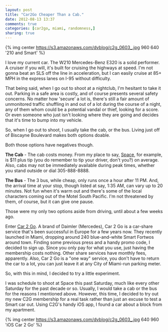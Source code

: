 ```yaml
---
layout: post
title: "Car2Go Cheaper Than a Cab."
date: 2012-08-13 13:37
comments: true
categories: [car2go, miami, randomness,]
sharing: true 
---
```


{% img center https://s3.amazonaws.com/dvblog/c2g_0603_.jpg 960 640 '210 and Smart' %}


I love my current car. The W210 Mercedes-Benz E320 is a solid performer. A cruiser if you will, it's built for cruising the highways at speed. I'm not gonna beat an SLS off the line in acceleration, but I can easily cruise at 85+ MPH in the express lanes on I-95 without difficulty. 

That being said, when I go out to shoot at a nightclub, I'm hesitant to take it out. Parking in a safe area is costly, and of course presents several safety concerns. No matter how 'secure' a lot is, there's still a fair amount of unmonitored traffic shuffling in and out of a lot during the course of a night, any of them whom could be a potential vandal or thief, looking for a score. Or even someone who just isn't looking where they are going and decides that it's time to bump into my vehicle. 

So, when I go out to shoot, I usually take the cab, or the bus. Living just off of Biscayne Boulevard makes both options doable. 

Both those options have negatives though. 

__The Cab__ - The cab costs money. From my place to say, <a href="http://clubspace.com/">Space</a>, for example, is $11 plus tip (you do remember to tip your driver, don't you?) on average. Also, cabs may not be immediately available during peak times, whether you stand outside or dial 305-888-8888. 

__The Bus__ - The 3 bus, while cheap, only runs once a hour after 11 PM. And, the arrival time at your stop, though listed at say, 1:35 AM, can vary up to 20 minutes. Not fun when it's warm out and there's some of the local characters coming out of the Motel South Pacific. I'm not threatened by them, of course, but it can give one pause. 

Those were my only two options aside from driving, until about a few weeks ago. 

Enter <a href="http://miami.car2go.com/">Car 2 Go</a>. A brand of Daimler (Mercedes), Car 2 Go is a car-share service that's been successful in Europe for a few years now. They recently launched in Miami, dropping around 240 blue-and-white Smart Fortwos around town. Finding some previous press and a handy promo code, I decided to sign up. Since you only pay for what you use, just having the membership costs nothing. Other share services have monthly fees, apparently. Also, Car 2 Go is a "one way" service, you don't have to return the car to a lot, you can just leave it at any City of Miami-run parking meter.

So, with this in mind, I decided to try a little experiment. 

I was schedule to shoot at Space this past Saturday, much like every other Saturday for the past decade or so. Usually, I would take a cab or the bus for the reasons I mentioned above. However, this time, I decided to try out my new C2G membership for a real task rather than just an excuse to test a Smart car out. Using C2G's handy iOS app, I found a car about a block from my apartment. 

{% img center https://s3.amazonaws.com/dvblog/c2g_0603_.jpg 640 960 'iOS Car 2 Go' %}